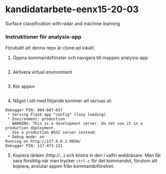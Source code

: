 # kandidatarbete-eenx15-20-03
Surface classification with radar and machine learning

### Instruktioner för analysis-app
Förutsätt att denna repo är clone:ad lokalt:
1. Öppna kommandofönster och navigera till mappen analysis-app
```...\kandidatarbete-eenx15-20-03\analysis_app>
```
2. Aktivera virtual environment
```...\analysis_app>venv\scripts\activate
```
3. Kör appen
```(venv) ...\analysis_app>python src\app.py
```
4. Något i stil med följande kommer att skrivas ut:
```Running on http://127.0.0.1:8050/
Debugger PIN: 804-687-657
 * Serving Flask app "config" (lazy loading)
 * Environment: production
   WARNING: This is a development server. Do not use it in a production deployment.
   Use a production WSGI server instead.
 * Debug mode: on
Running on http://127.0.0.1:8050/
Debugger PIN: 117-473-131
```
5. Kopiera länken (http://...) och klistra in den i valfri webbläsare. Man får vara försiktig när man trycker `ctrl-c` för det kommandot, förutom att kopiera, avslutar appen från kommandofönstret.
